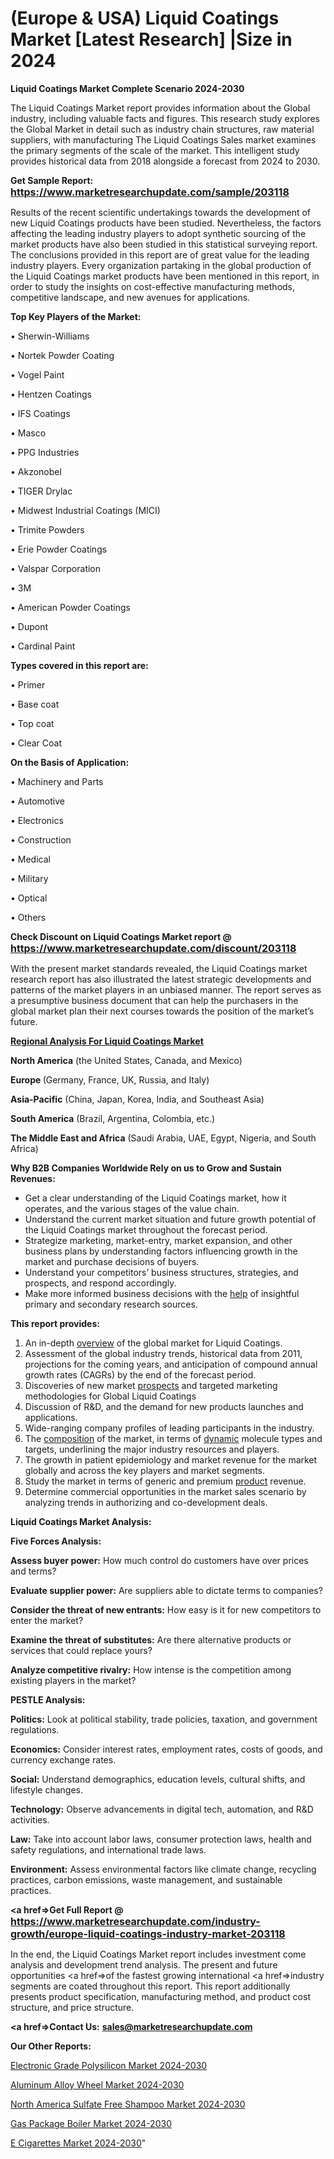 # (Europe & USA) Liquid Coatings Market [Latest Research] |Size in 2024

<strong>Liquid Coatings Market Complete Scenario 2024-2030</strong>

The Liquid Coatings Market report provides information about the Global industry, including valuable facts and figures. This research study explores the Global Market in detail such as industry chain structures, raw material suppliers, with manufacturing The Liquid Coatings Sales market examines the primary segments of the scale of the market. This intelligent study provides historical data from 2018 alongside a forecast from 2024 to 2030.

<strong>Get Sample Report: <a href=https://www.marketresearchupdate.com/sample/203118><font size=3 color=#0000ff>https://www.marketresearchupdate.com/sample/203118</font></a></strong>

Results of the recent scientific undertakings towards the development of new Liquid Coatings products have been studied. Nevertheless, the factors affecting the leading industry players to adopt synthetic sourcing of the market products have also been studied in this statistical surveying report. The conclusions provided in this report are of great value for the leading industry players. Every organization partaking in the global production of the Liquid Coatings market products have been mentioned in this report, in order to study the insights on cost-effective manufacturing methods, competitive landscape, and new avenues for applications.

<strong>Top Key Players of the Market:</strong>

• Sherwin-Williams

• Nortek Powder Coating

• Vogel Paint

• Hentzen Coatings

• IFS Coatings

• Masco

• PPG Industries

• Akzonobel

• TIGER Drylac

• Midwest Industrial Coatings (MICI)

• Trimite Powders

• Erie Powder Coatings

• Valspar Corporation

• 3M

• American Powder Coatings

• Dupont

• Cardinal Paint

<strong>Types covered in this report are: </strong>

• Primer

• Base coat

• Top coat

• Clear Coat

<strong>On the Basis of Application:</strong>

• Machinery and Parts

• Automotive

• Electronics

• Construction

• Medical

• Military

• Optical

• Others

<strong>Check Discount on Liquid Coatings Market report @ <a href=https://www.marketresearchupdate.com/discount/203118><font size=3 color=#0000ff>https://www.marketresearchupdate.com/discount/203118</font></a></strong>

With the present market standards revealed, the Liquid Coatings market research report has also illustrated the latest strategic developments and patterns of the market players in an unbiased manner. The report serves as a presumptive business document that can help the purchasers in the global market plan their next courses towards the position of the market’s future.

<strong><u><b>Regional Analysis For Liquid Coatings Market</b></u></strong>

<strong><b>North America</b></strong> (the United States, Canada, and Mexico)

<strong><b>Europe </b></strong>(Germany, France, UK, Russia, and Italy)

<strong><b>Asia-Pacific</b></strong> (China, Japan, Korea, India, and Southeast Asia)

<strong><b>South America</b></strong> (Brazil, Argentina, Colombia, etc.)

<strong><b>The Middle East and Africa</b></strong> (Saudi Arabia, UAE, Egypt, Nigeria, and South Africa)

<strong>Why B2B Companies Worldwide Rely on us to Grow and Sustain Revenues:</strong>
<ul>
  <li>Get a clear understanding of the Liquid Coatings market, how it operates, and the various stages of the value chain.</li>
  <li>Understand the current market situation and future growth potential of the Liquid Coatings market throughout the forecast period.</li>
  <li>Strategize marketing, market-entry, market expansion, and other business plans by understanding factors influencing growth in the market and purchase decisions of buyers.</li>
  <li>Understand your competitors’ business structures, strategies, and prospects, and respond accordingly.</li>
  <li>Make more informed business decisions with the <a href=ASDF991299>help</a> of insightful primary and secondary research sources.</li>
</ul>
<strong>This report provides:</strong>
<ol>
  <li>An in-depth <a href=>overview</a> of the global market for Liquid Coatings.</li>
  <li>Assessment of the global industry trends, historical data from 2011, projections for the coming years, and anticipation of compound annual growth rates (CAGRs) by the end of the forecast period.</li>
  <li>Discoveries of new market <a href=>prospects</a> and targeted marketing methodologies for Global Liquid Coatings</li>
  <li>Discussion of R&amp;D, and the demand for new products launches and applications.</li>
  <li>Wide-ranging company profiles of leading participants in the industry.</li>
  <li>The <a href=ASDF881288>composition</a> of the market, in terms of <a href=>dynamic</a> molecule types and targets, underlining the major industry resources and players.</li>
  <li>The growth in patient epidemiology and market revenue for the market globally and across the key players and market segments.</li>
  <li>Study the market in terms of generic and premium <a href=>product</a> revenue.</li>
  <li>Determine commercial opportunities in the market sales scenario by analyzing trends in authorizing and co-development deals.</li>
</ol>

<strong>Liquid Coatings Market Analysis:</strong>

<strong>Five Forces Analysis:</strong>

<strong>Assess buyer power:</strong> How much control do customers have over prices and terms?

<strong>Evaluate supplier power:</strong> Are suppliers able to dictate terms to companies?

<strong>Consider the threat of new entrants:</strong> How easy is it for new competitors to enter the market?

<strong>Examine the threat of substitutes:</strong> Are there alternative products or services that could replace yours?

<strong>Analyze competitive rivalry:</strong> How intense is the competition among existing players in the market?

<strong>PESTLE Analysis:</strong>

<strong>Politics:</strong> Look at political stability, trade policies, taxation, and government regulations.

<strong>Economics:</strong> Consider interest rates, employment rates, costs of goods, and currency exchange rates.

<strong>Social:</strong> Understand demographics, education levels, cultural shifts, and lifestyle changes.

<strong>Technology:</strong> Observe advancements in digital tech, automation, and R&D activities.

<strong>Law:</strong> Take into account labor laws, consumer protection laws, health and safety regulations, and international trade laws.

<strong>Environment:</strong> Assess environmental factors like climate change, recycling practices, carbon emissions, waste management, and sustainable practices.

<strong><a href=>Get Full Report</a> @ <a href=https://www.marketresearchupdate.com/industry-growth/europe-liquid-coatings-industry-market-203118><font size=3 color=#0000ff>https://www.marketresearchupdate.com/industry-growth/europe-liquid-coatings-industry-market-203118</font></a></strong>

In the end, the Liquid Coatings Market report includes investment come analysis and development trend analysis. The present and future opportunities <a href=>of</a> the fastest growing international <a href=>industry</a> segments are coated throughout this report. This report additionally presents product specification, manufacturing method, and product cost structure, and price structure.

<strong><a href=><strong>Contact Us:</strong></a></strong>
<strong>sales@marketresearchupdate.com</strong>

<strong>Our Other Reports:</strong>

<a href=https://www.linkedin.com/pulse/electronic-grade-polysilicon-market-2023-top>Electronic Grade Polysilicon Market 2024-2030</a>

<a href=https://www.linkedin.com/pulse/aluminum-alloy-wheel-market-outlooks-2023-size>Aluminum Alloy Wheel Market 2024-2030</a>

<a href=https://www.linkedin.com/pulse/north-america-sulfate-free-shampoo-market-2023-pointing>North America Sulfate Free Shampoo Market 2024-2030</a>

<a href=https://www.linkedin.com/pulse/gas-package-boiler-market-2023-new-study-touaf/>Gas Package Boiler Market 2024-2030</a>

<a href=https://medium.com/@plutobruno85/e-cigarettes-market-2030-company-i-company-ii-company-iii-new-research-report-company-i-7b04270462c5>E Cigarettes Market 2024-2030</a>"
